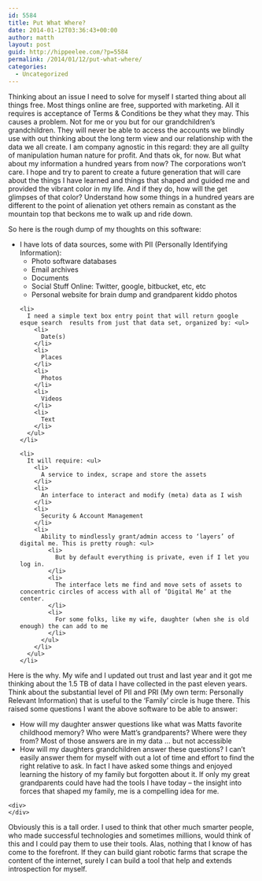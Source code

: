 ```yaml
---
id: 5584
title: Put What Where?
date: 2014-01-12T03:36:43+00:00
author: matth
layout: post
guid: http://hippeelee.com/?p=5584
permalink: /2014/01/12/put-what-where/
categories:
  - Uncategorized
---
```

Thinking about an issue I need to solve for myself I started thing about all things free. Most things online are free, supported with marketing. All it requires is acceptance of Terms & Conditions be they what they may. This causes a problem. Not for me or you but for our grandchildren&#8217;s grandchildren. They will never be able to access the accounts we blindly use with out thinking about the long term view and our relationship with the data we all create. I am company agnostic in this regard: they are all guilty of manipulation human nature for profit. And thats ok, for now. But what about my information a hundred years from now? The corporations won&#8217;t care. I hope and try to parent to create a future generation that will care about the things I have learned and things that shaped and guided me and provided the vibrant color in my life. And if they do, how will the get glimpses of that color? Understand how some things in a hundred years are different to the point of alienation yet others remain as constant as the mountain top that beckons me to walk up and ride down.<!--more-->

So here is the rough dump of my thoughts on this software:

<div>
  <ul>
    <li>
      I have lots of data sources, some with PII (Personally Identifying Information): <ul>
        <li>
          Photo software databases
        </li>
        <li>
          Email archives
        </li>
        <li>
          Documents
        </li>
        <li>
          Social Stuff Online: Twitter, google, bitbucket, etc, etc
        </li>
        <li>
          Personal website for brain dump and grandparent kiddo photos
        </li>
      </ul>
    </li>
    
    <li>
      I need a simple text box entry point that will return google esque search  results from just that data set, organized by: <ul>
        <li>
          Date(s)
        </li>
        <li>
          Places
        </li>
        <li>
          Photos
        </li>
        <li>
          Videos
        </li>
        <li>
          Text
        </li>
      </ul>
    </li>
    
    <li>
      It will require: <ul>
        <li>
          A service to index, scrape and store the assets
        </li>
        <li>
          An interface to interact and modify (meta) data as I wish
        </li>
        <li>
          Security & Account Management
        </li>
        <li>
          Ability to mindlessly grant/admin access to ‘layers’ of digital me. This is pretty rough: <ul>
            <li>
              But by default everything is private, even if I let you log in.
            </li>
            <li>
              The interface lets me find and move sets of assets to concentric circles of access with all of ‘Digital Me’ at the center.
            </li>
            <li>
              For some folks, like my wife, daughter (when she is old enough) the can add to me
            </li>
          </ul>
        </li>
      </ul>
    </li>
  </ul>
  
  <div>
  </div>
  
  <p>
    Here is the why. My wife and I updated out trust and last year and it got me thinking about the 1.5 TB of data I have collected in the past eleven years. Think about the substantial level of PII and PRI (My own term: Personally Relevant Information) that is useful to the &#8216;Family&#8217; circle is huge there. This raised some questions I want the above software to be able to answer:
  </p>
  
  <div>
    <ul>
      <li>
        How will my daughter answer questions like what was Matts favorite childhood memory? Who were Matt’s grandparents? Where were they from? Most of those answers are in my data … but not accessible
      </li>
      <li>
        How will my daughters grandchildren answer these questions? I can’t easily answer them for myself with out a lot of time and effort to find the right relative to ask. In fact I have asked some things and enjoyed learning the history of my family but forgotten about it. If only my great grandparents could have had the tools I have today &#8211; the insight into forces that shaped my family, me is a compelling idea for me.
      </li>
    </ul>
    
    <div>
    </div>
  </div>
  
  <p>
    Obviously this is a tall order. I used to think that other much smarter people, who made successful technologies and sometimes millions, would think of this and I could pay them to use their tools. Alas, nothing that I know of has come to the forefront. If they can build giant robotic farms that scrape the content of the internet, surely I can build a tool that help and extends introspection for myself.
  </p>
</div>